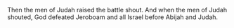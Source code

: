 Then the men of Judah raised the battle shout. And when the men of Judah shouted, God defeated Jeroboam and all Israel before Abijah and Judah.
